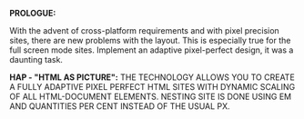 <b>PROLOGUE:</b>

With the advent of cross-platform requirements and with pixel precision sites, there are new problems with the layout. This is especially true for the full screen mode sites. Implement an adaptive pixel-perfect design, it was a daunting task.

<b>HAP - "HTML AS PICTURE":</b> THE TECHNOLOGY ALLOWS YOU TO CREATE A FULLY ADAPTIVE PIXEL PERFECT HTML SITES WITH DYNAMIC SCALING OF ALL HTML-DOCUMENT ELEMENTS. NESTING SITE IS DONE USING EM AND QUANTITIES PER CENT INSTEAD OF THE USUAL PX.
